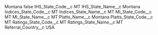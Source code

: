 <?xml version="1.0" encoding="UTF-8"?>
<CustomMetadata xmlns="http://soap.sforce.com/2006/04/metadata" xmlns:xsi="http://www.w3.org/2001/XMLSchema-instance" xmlns:xsd="http://www.w3.org/2001/XMLSchema">
    <label>Montana</label>
    <protected>false</protected>
    <values>
        <field>IHS_State_Code__c</field>
        <value xsi:type="xsd:string">MT</value>
    </values>
    <values>
        <field>IHS_State_Name__c</field>
        <value xsi:type="xsd:string">Montana</value>
    </values>
    <values>
        <field>Indices_State_Code__c</field>
        <value xsi:type="xsd:string">MT</value>
    </values>
    <values>
        <field>Indices_State_Name__c</field>
        <value xsi:type="xsd:string">MT</value>
    </values>
    <values>
        <field>MI_State_Code__c</field>
        <value xsi:type="xsd:string">MT</value>
    </values>
    <values>
        <field>MI_State_Name__c</field>
        <value xsi:type="xsd:string">MT</value>
    </values>
    <values>
        <field>Platts_Name__c</field>
        <value xsi:type="xsd:string">Montana</value>
    </values>
    <values>
        <field>Platts_State_Code__c</field>
        <value xsi:type="xsd:string">MT</value>
    </values>
    <values>
        <field>Ratings_State_Code__c</field>
        <value xsi:type="xsd:string">MT</value>
    </values>
    <values>
        <field>Ratings_State_Name__c</field>
        <value xsi:type="xsd:string">MT</value>
    </values>
    <values>
        <field>Referral_Country__c</field>
        <value xsi:type="xsd:string">USA</value>
    </values>
</CustomMetadata>
